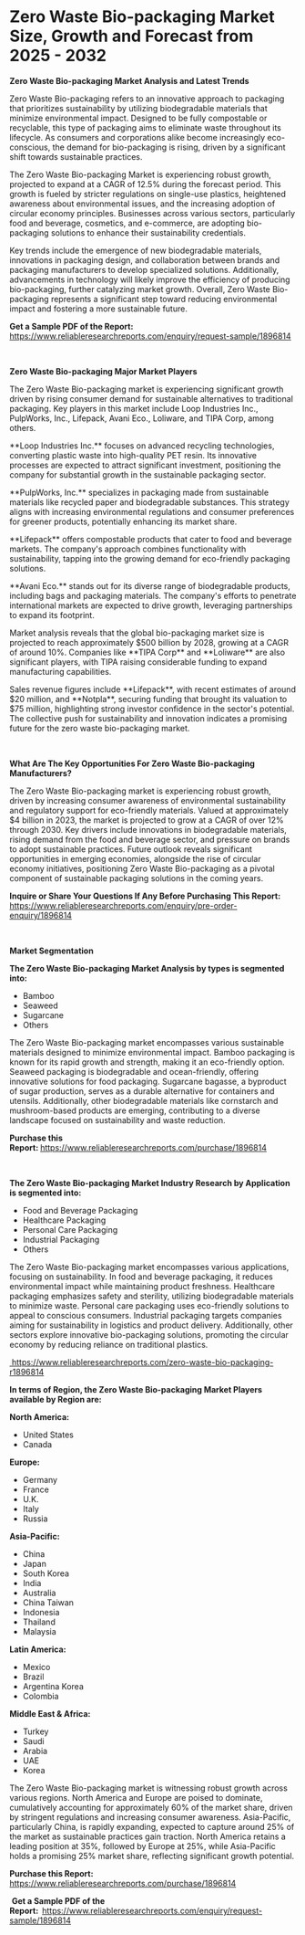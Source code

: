 <p><h1>Zero Waste Bio-packaging Market Size, Growth and Forecast from 2025 - 2032</h1></p><p><strong>Zero Waste Bio-packaging Market Analysis and Latest Trends</strong></p>
<p><p>Zero Waste Bio-packaging refers to an innovative approach to packaging that prioritizes sustainability by utilizing biodegradable materials that minimize environmental impact. Designed to be fully compostable or recyclable, this type of packaging aims to eliminate waste throughout its lifecycle. As consumers and corporations alike become increasingly eco-conscious, the demand for bio-packaging is rising, driven by a significant shift towards sustainable practices.</p><p>The Zero Waste Bio-packaging Market is experiencing robust growth, projected to expand at a CAGR of 12.5% during the forecast period. This growth is fueled by stricter regulations on single-use plastics, heightened awareness about environmental issues, and the increasing adoption of circular economy principles. Businesses across various sectors, particularly food and beverage, cosmetics, and e-commerce, are adopting bio-packaging solutions to enhance their sustainability credentials.</p><p>Key trends include the emergence of new biodegradable materials, innovations in packaging design, and collaboration between brands and packaging manufacturers to develop specialized solutions. Additionally, advancements in technology will likely improve the efficiency of producing bio-packaging, further catalyzing market growth. Overall, Zero Waste Bio-packaging represents a significant step toward reducing environmental impact and fostering a more sustainable future.</p></p>
<p><strong>Get a Sample PDF of the Report:&nbsp;</strong> <a href="https://www.reliableresearchreports.com/enquiry/request-sample/1896814?utm_campaign=3132&utm_medium=2&utm_source=Github&utm_content=ia&utm_term=19042025&utm_id=zero-waste-bio-packaging">https://www.reliableresearchreports.com/enquiry/request-sample/1896814</a></p>
<p>&nbsp;</p>
<p><strong>Zero Waste Bio-packaging Major Market Players</strong></p>
<p><p>The Zero Waste Bio-packaging market is experiencing significant growth driven by rising consumer demand for sustainable alternatives to traditional packaging. Key players in this market include Loop Industries Inc., PulpWorks, Inc., Lifepack, Avani Eco., Loliware, and TIPA Corp, among others.</p><p>**Loop Industries Inc.** focuses on advanced recycling technologies, converting plastic waste into high-quality PET resin. Its innovative processes are expected to attract significant investment, positioning the company for substantial growth in the sustainable packaging sector.</p><p>**PulpWorks, Inc.** specializes in packaging made from sustainable materials like recycled paper and biodegradable substances. This strategy aligns with increasing environmental regulations and consumer preferences for greener products, potentially enhancing its market share. </p><p>**Lifepack** offers compostable products that cater to food and beverage markets. The company's approach combines functionality with sustainability, tapping into the growing demand for eco-friendly packaging solutions.</p><p>**Avani Eco.** stands out for its diverse range of biodegradable products, including bags and packaging materials. The company's efforts to penetrate international markets are expected to drive growth, leveraging partnerships to expand its footprint.</p><p>Market analysis reveals that the global bio-packaging market size is projected to reach approximately $500 billion by 2028, growing at a CAGR of around 10%. Companies like **TIPA Corp** and **Loliware** are also significant players, with TIPA raising considerable funding to expand manufacturing capabilities. </p><p>Sales revenue figures include **Lifepack**, with recent estimates of around $20 million, and **Notpla**, securing funding that brought its valuation to $75 million, highlighting strong investor confidence in the sector's potential. The collective push for sustainability and innovation indicates a promising future for the zero waste bio-packaging market.</p></p>
<p>&nbsp;</p>
<p><strong>What Are The Key Opportunities For Zero Waste Bio-packaging Manufacturers?</strong></p>
<p><p>The Zero Waste Bio-packaging market is experiencing robust growth, driven by increasing consumer awareness of environmental sustainability and regulatory support for eco-friendly materials. Valued at approximately $4 billion in 2023, the market is projected to grow at a CAGR of over 12% through 2030. Key drivers include innovations in biodegradable materials, rising demand from the food and beverage sector, and pressure on brands to adopt sustainable practices. Future outlook reveals significant opportunities in emerging economies, alongside the rise of circular economy initiatives, positioning Zero Waste Bio-packaging as a pivotal component of sustainable packaging solutions in the coming years.</p></p>
<p><strong>Inquire or Share Your Questions If Any Before Purchasing This Report:</strong> <a href="https://www.reliableresearchreports.com/enquiry/pre-order-enquiry/1896814?utm_campaign=3132&utm_medium=2&utm_source=Github&utm_content=ia&utm_term=19042025&utm_id=zero-waste-bio-packaging">https://www.reliableresearchreports.com/enquiry/pre-order-enquiry/1896814</a></p>
<p>&nbsp;</p>
<p><strong>Market Segmentation</strong></p>
<p><strong>The Zero Waste Bio-packaging Market Analysis by types is segmented into:</strong></p>
<p><ul><li>Bamboo</li><li>Seaweed</li><li>Sugarcane</li><li>Others</li></ul></p>
<p><p>The Zero Waste Bio-packaging market encompasses various sustainable materials designed to minimize environmental impact. Bamboo packaging is known for its rapid growth and strength, making it an eco-friendly option. Seaweed packaging is biodegradable and ocean-friendly, offering innovative solutions for food packaging. Sugarcane bagasse, a byproduct of sugar production, serves as a durable alternative for containers and utensils. Additionally, other biodegradable materials like cornstarch and mushroom-based products are emerging, contributing to a diverse landscape focused on sustainability and waste reduction.</p></p>
<p><strong>Purchase this Report:&nbsp;</strong><a href="https://www.reliableresearchreports.com/purchase/1896814?utm_campaign=3132&utm_medium=2&utm_source=Github&utm_content=ia&utm_term=19042025&utm_id=zero-waste-bio-packaging">https://www.reliableresearchreports.com/purchase/1896814</a></p>
<p>&nbsp;</p>
<p><strong>The Zero Waste Bio-packaging Market Industry Research by Application is segmented into:</strong></p>
<p><ul><li>Food and Beverage Packaging</li><li>Healthcare Packaging</li><li>Personal Care Packaging</li><li>Industrial Packaging</li><li>Others</li></ul></p>
<p><p>The Zero Waste Bio-packaging market encompasses various applications, focusing on sustainability. In food and beverage packaging, it reduces environmental impact while maintaining product freshness. Healthcare packaging emphasizes safety and sterility, utilizing biodegradable materials to minimize waste. Personal care packaging uses eco-friendly solutions to appeal to conscious consumers. Industrial packaging targets companies aiming for sustainability in logistics and product delivery. Additionally, other sectors explore innovative bio-packaging solutions, promoting the circular economy by reducing reliance on traditional plastics.</p></p>
<p><a href="https://www.reliableresearchreports.com/zero-waste-bio-packaging-r1896814?utm_campaign=3132&utm_medium=2&utm_source=Github&utm_content=ia&utm_term=19042025&utm_id=zero-waste-bio-packaging">&nbsp;https://www.reliableresearchreports.com/zero-waste-bio-packaging-r1896814</a></p>
<p><strong>In terms of Region, the Zero Waste Bio-packaging Market Players available by Region are:</strong></p>
<p>
    <p> <strong> North America: </strong>
        <ul>
            <li>United States</li>
            <li>Canada</li>
        </ul>
        </p> 
    <p> <strong> Europe: </strong>
        <ul>
            <li>Germany</li>
            <li>France</li>
            <li>U.K.</li>
            <li>Italy</li>
            <li>Russia</li>
        </ul>
        </p> 
    <p> <strong> Asia-Pacific: </strong>
        <ul>
            <li>China</li>
            <li>Japan</li>
            <li>South Korea</li>
            <li>India</li>
            <li>Australia</li>
            <li>China Taiwan</li>
            <li>Indonesia</li>
            <li>Thailand</li>
            <li>Malaysia</li>
        </ul>
        </p> 
    <p> <strong> Latin America: </strong>
        <ul>
            <li>Mexico</li>
            <li>Brazil</li>
            <li>Argentina Korea</li>
            <li>Colombia</li>
        </ul>
        </p> 
    <p> <strong> Middle East & Africa: </strong>
        <ul>
            <li>Turkey</li>
            <li>Saudi</li>
            <li>Arabia</li>
            <li>UAE</li>
            <li>Korea</li>
        </ul>
    </p>
    </p>
<p><p>The Zero Waste Bio-packaging market is witnessing robust growth across various regions. North America and Europe are poised to dominate, cumulatively accounting for approximately 60% of the market share, driven by stringent regulations and increasing consumer awareness. Asia-Pacific, particularly China, is rapidly expanding, expected to capture around 25% of the market as sustainable practices gain traction. North America retains a leading position at 35%, followed by Europe at 25%, while Asia-Pacific holds a promising 25% market share, reflecting significant growth potential.</p></p>
<p><strong>Purchase this Report: </strong><a href="https://www.reliableresearchreports.com/purchase/1896814?utm_campaign=3132&utm_medium=2&utm_source=Github&utm_content=ia&utm_term=19042025&utm_id=zero-waste-bio-packaging">https://www.reliableresearchreports.com/purchase/1896814</a></p>
<p>&nbsp;<strong>Get a Sample PDF of the Report:&nbsp;&nbsp;</strong><a href="https://www.reliableresearchreports.com/enquiry/request-sample/1896814?utm_campaign=3132&utm_medium=2&utm_source=Github&utm_content=ia&utm_term=19042025&utm_id=zero-waste-bio-packaging">https://www.reliableresearchreports.com/enquiry/request-sample/1896814</a></p>
<p><strong></strong></p>
<p><p></p><p></p><p></p></p>
